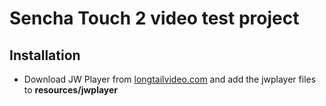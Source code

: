 # Sencha Touch 2 video test project #

## Installation ##

* Download JW Player from [longtailvideo.com](http://www.longtailvideo.com/players/jw-flv-player/) and add the jwplayer files to __resources/jwplayer__
